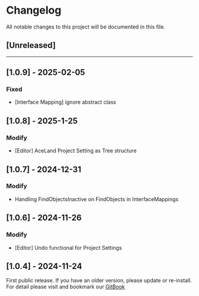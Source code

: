 ﻿# Changelog

All notable changes to this project will be documented in this file.

## [Unreleased]

---

## [1.0.9] - 2025-02-05

### Fixed
- [Interface Mapping] ignore abstract class

## [1.0.8] - 2025-1-25

### Modify
- [Editor] AceLand Project Setting as Tree structure

## [1.0.7] - 2024-12-31

### Modify
- Handling FindObjectsInactive on FindObjects in InterfaceMappings

## [1.0.6] - 2024-11-26

### Modify
- [Editor] Undo functional for Project Settings

## [1.0.4] - 2024-11-24

First public release. If you have an older version, please update or re-install.   
For detail please visit and bookmark our [GitBook](https://aceland-workshop.gitbook.io/aceland-unity-packages/)
